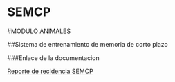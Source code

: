 # SEMCP

#MODULO ANIMALES

##Sistema de entrenamiento de memoria de corto plazo

###Enlace de la documentacion


[Reporte de recidencia SEMCP](https://docs.google.com/document/d/1lYbHcsMWNZGA86e9O2Ts4PnyKEgNPfJxWW75-veXF1o/edit)
